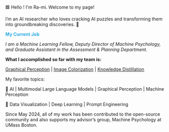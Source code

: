 🟩 Hello ! I'm Ra-mi. Welcome to my page! 

I’m an AI researcher who loves cracking AI puzzles and transforming them into groundbreaking discoveries. 🧩

  <span style="color:#29ABE2;"><strong>My Current Job</strong></span>  
  
*I am a Machine Learning Fellow, Deputy Director of Machine Psychology, and Graduate Assistant in the Assessment & Planning Department.*


**What I accomplished so far with my team is:**

[Graphical Perception](https://raminguyen.github.io/LLMP2/) | [Image Colorization](https://github.com/raminguyen/Image-Colorization) | [Knowledge Distillation](https://github.com/raminguyen/AI_For_All)

My favorite topics:

🌟 AI | Multimodal Large Language Models | Graphical Perception | Machine Perception

🌟 Data Visualization | Deep Learning | Prompt Engineering

Since May 2024, all of my work has been contributed to the open-source community and also supports my advisor’s group, Machine Psychology at UMass Boston.
